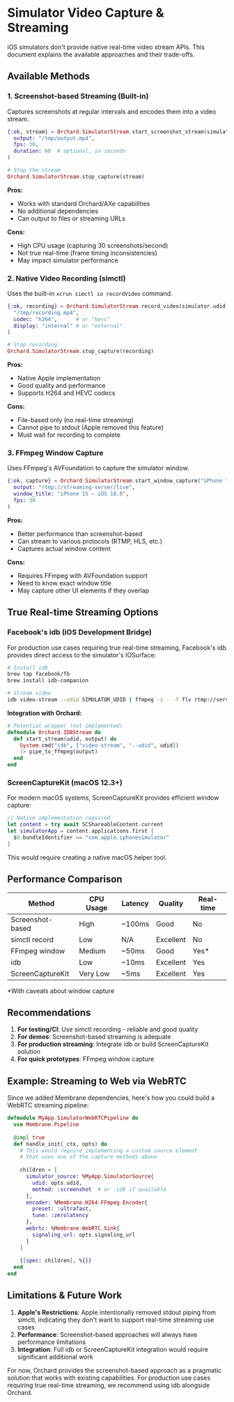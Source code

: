 # Simulator Video Capture & Streaming

iOS simulators don't provide native real-time video stream APIs. This document explains the available approaches and their trade-offs.

## Available Methods

### 1. Screenshot-based Streaming (Built-in)

Captures screenshots at regular intervals and encodes them into a video stream.

```elixir
{:ok, stream} = Orchard.SimulatorStream.start_screenshot_stream(simulator.udid, 
  output: "/tmp/output.mp4",
  fps: 30,
  duration: 60  # optional, in seconds
)

# Stop the stream
Orchard.SimulatorStream.stop_capture(stream)
```

**Pros:**
- Works with standard Orchard/AXe capabilities
- No additional dependencies
- Can output to files or streaming URLs

**Cons:**
- High CPU usage (capturing 30 screenshots/second)
- Not true real-time (frame timing inconsistencies)
- May impact simulator performance

### 2. Native Video Recording (simctl)

Uses the built-in `xcrun simctl io recordVideo` command.

```elixir
{:ok, recording} = Orchard.SimulatorStream.record_video(simulator.udid, 
  "/tmp/recording.mp4",
  codec: "h264",      # or "hevc"
  display: "internal" # or "external"
)

# Stop recording
Orchard.SimulatorStream.stop_capture(recording)
```

**Pros:**
- Native Apple implementation
- Good quality and performance
- Supports H264 and HEVC codecs

**Cons:**
- File-based only (no real-time streaming)
- Cannot pipe to stdout (Apple removed this feature)
- Must wait for recording to complete

### 3. FFmpeg Window Capture

Uses FFmpeg's AVFoundation to capture the simulator window.

```elixir
{:ok, capture} = Orchard.SimulatorStream.start_window_capture("iPhone 15",
  output: "rtmp://streaming-server/live",
  window_title: "iPhone 15 — iOS 18.0",
  fps: 30
)
```

**Pros:**
- Better performance than screenshot-based
- Can stream to various protocols (RTMP, HLS, etc.)
- Captures actual window content

**Cons:**
- Requires FFmpeg with AVFoundation support
- Need to know exact window title
- May capture other UI elements if they overlap

## True Real-time Streaming Options

### Facebook's idb (iOS Development Bridge)

For production use cases requiring true real-time streaming, Facebook's idb provides direct access to the simulator's IOSurface:

```bash
# Install idb
brew tap facebook/fb
brew install idb-companion

# Stream video
idb video-stream --udid SIMULATOR_UDID | ffmpeg -i - -f flv rtmp://server/live
```

**Integration with Orchard:**
```elixir
# Potential wrapper (not implemented)
defmodule Orchard.IDBStream do
  def start_stream(udid, output) do
    System.cmd("idb", ["video-stream", "--udid", udid])
    |> pipe_to_ffmpeg(output)
  end
end
```

### ScreenCaptureKit (macOS 12.3+)

For modern macOS systems, ScreenCaptureKit provides efficient window capture:

```swift
// Native implementation required
let content = try await SCShareableContent.current
let simulatorApp = content.applications.first { 
  $0.bundleIdentifier == "com.apple.iphonesimulator" 
}
```

This would require creating a native macOS helper tool.

## Performance Comparison

| Method | CPU Usage | Latency | Quality | Real-time |
|--------|-----------|---------|---------|-----------|
| Screenshot-based | High | ~100ms | Good | No |
| simctl record | Low | N/A | Excellent | No |
| FFmpeg window | Medium | ~50ms | Good | Yes* |
| idb | Low | ~10ms | Excellent | Yes |
| ScreenCaptureKit | Very Low | ~5ms | Excellent | Yes |

*With caveats about window capture

## Recommendations

1. **For testing/CI**: Use simctl recording - reliable and good quality
2. **For demos**: Screenshot-based streaming is adequate
3. **For production streaming**: Integrate idb or build ScreenCaptureKit solution
4. **For quick prototypes**: FFmpeg window capture

## Example: Streaming to Web via WebRTC

Since we added Membrane dependencies, here's how you could build a WebRTC streaming pipeline:

```elixir
defmodule MyApp.SimulatorWebRTCPipeline do
  use Membrane.Pipeline
  
  @impl true
  def handle_init(_ctx, opts) do
    # This would require implementing a custom source element
    # that uses one of the capture methods above
    
    children = [
      simulator_source: %MyApp.SimulatorSource{
        udid: opts.udid,
        method: :screenshot  # or :idb if available
      },
      encoder: %Membrane.H264.FFmpeg.Encoder{
        preset: :ultrafast,
        tune: :zerolatency
      },
      webrtc: %Membrane.WebRTC.Sink{
        signaling_url: opts.signaling_url
      }
    ]
    
    {[spec: children], %{}}
  end
end
```

## Limitations & Future Work

1. **Apple's Restrictions**: Apple intentionally removed stdout piping from simctl, indicating they don't want to support real-time streaming use cases
2. **Performance**: Screenshot-based approaches will always have performance limitations
3. **Integration**: Full idb or ScreenCaptureKit integration would require significant additional work

For now, Orchard provides the screenshot-based approach as a pragmatic solution that works with existing capabilities. For production use cases requiring true real-time streaming, we recommend using idb alongside Orchard.